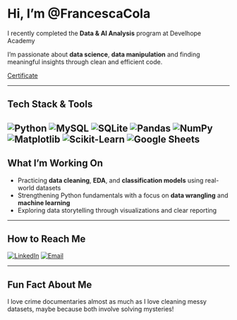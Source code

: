 # Hi, I’m @FrancescaCola

I recently completed the **Data & AI Analysis** program at Develhope Academy 

I’m passionate about **data science**, **data manipulation** and finding meaningful insights through clean and efficient code.

[Certificate](https://www.credential.net/5a3796f4-b5e7-4c39-a9a1-cf752d905114?utm_source=linkedin&utm_medium=social)

---

## Tech Stack & Tools
![Python](https://img.shields.io/badge/Python-3776AB?style=flat&logo=python&logoColor=white)
![MySQL](https://img.shields.io/badge/MySQL-4479A1?style=flat&logo=mysql&logoColor=white)
![SQLite](https://img.shields.io/badge/SQLite-003B57?style=flat&logo=sqlite&logoColor=white)
![Pandas](https://img.shields.io/badge/Pandas-150458?style=flat&logo=pandas&logoColor=white)
![NumPy](https://img.shields.io/badge/NumPy-013243?style=flat&logo=numpy&logoColor=white)
![Matplotlib](https://img.shields.io/badge/Matplotlib-007ACC?style=flat&logo=matplotlib&logoColor=white)
![Scikit-Learn](https://img.shields.io/badge/Scikit--Learn-F7931E?style=flat&logo=scikit-learn&logoColor=white)
![Google Sheets](https://img.shields.io/badge/Google%20Sheets-34A853?style=flat&logo=google-sheets&logoColor=white)
---

## What I’m Working On
- Practicing **data cleaning**, **EDA**, and **classification models** using real-world datasets 
- Strengthening Python fundamentals with a focus on **data wrangling** and **machine learning**
- Exploring data storytelling through visualizations and clear reporting

---

## How to Reach Me
[![LinkedIn](https://img.shields.io/badge/LinkedIn-FrancescaCola-blue?logo=linkedin)](https://www.linkedin.com/in/francescacola)
[![Email](https://img.shields.io/badge/Email-francesca.coladata@gmail.com-red?logo=gmail)](mailto:francesca.coladata@gmail.com)

---

## Fun Fact About Me
I love crime documentaries almost as much as I love cleaning messy datasets, maybe because both involve solving mysteries!

